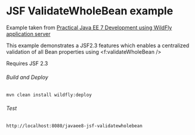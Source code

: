 JSF ValidateWholeBean example
=====================================
Example taken from [Practical Java EE 7 Development using WildFly application server](http://www.itbuzzpress.com/ebooks/java-ee-7-development-on-wildfly.html)

This example demonstrates a JSF2.3 features which enables a centralized validation of all Bean properties using <f:validateWholeBean />

Requires JSF 2.3

###### Build and Deploy
```shell
mvn clean install wildfly:deploy
```

###### Test
```shell
http://localhost:8080/javaee8-jsf-validatewholebean
```
